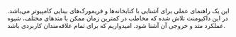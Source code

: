 
 این یک راهنمای عملی برای آشنایی با کتابخانه‌ها و فریمورک‌های بینایی کامپیوتر می‌باشد.
 در این داکیومنت تلاش شده که مخاطب در کمترین زمان ممکن با متدهای مختلف، شیوه عملکرد متد و خروجی آن آشنا شود.
امیدواریم که برای تمام علاقه‌مندان کاربردی باشد.
